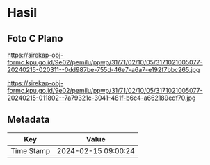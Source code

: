 # Hasil

## Foto C Plano

https://sirekap-obj-formc.kpu.go.id/9e02/pemilu/ppwp/31/71/02/10/05/3171021005077-20240215-020311--0dd987be-755d-46e7-a6a7-e192f7bbc265.jpg

https://sirekap-obj-formc.kpu.go.id/9e02/pemilu/ppwp/31/71/02/10/05/3171021005077-20240215-011802--7a79321c-3041-481f-b6c4-a662189edf70.jpg


## Metadata

| Key        | Value               |
| ---------- | ------------------- |
| Time Stamp | 2024-02-15 09:00:24 |



